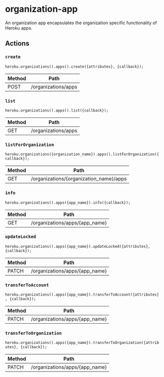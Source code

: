 # organization-app

An organization app encapsulates the organization specific functionality of Heroku apps.

## Actions

### `create`

`heroku.organizations().apps().create({attributes}, {callback});`

Method | Path
--- | ---
POST | /organizations/apps

### `list`

`heroku.organizations().apps().list({callback});`

Method | Path
--- | ---
GET | /organizations/apps

### `listForOrganization`

`heroku.organizations({organization_name}).apps().listForOrganization({callback});`

Method | Path
--- | ---
GET | /organizations/{organization_name}/apps

### `info`

`heroku.organizations().apps({app_name}).info({callback});`

Method | Path
--- | ---
GET | /organizations/apps/{app_name}

### `updateLocked`

`heroku.organizations().apps({app_name}).updateLocked({attributes}, {callback});`

Method | Path
--- | ---
PATCH | /organizations/apps/{app_name}

### `transferToAccount`

`heroku.organizations().apps({app_name}).transferToAccount({attributes}, {callback});`

Method | Path
--- | ---
PATCH | /organizations/apps/{app_name}

### `transferToOrganization`

`heroku.organizations().apps({app_name}).transferToOrganization({attributes}, {callback});`

Method | Path
--- | ---
PATCH | /organizations/apps/{app_name}

